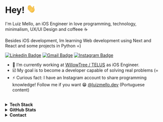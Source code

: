 # Hey! <img src="https://raw.githubusercontent.com/ABSphreak/ABSphreak/master/gifs/Hi.gif" width="30px">
I'm Luiz Mello, an iOS Engineer in love programming, technology, minimalism, UX/UI Design and coffeee ☕

Besides iOS development, Im learning Web development using Next and React and some projects in Python =)

[![Linkedin Badge](https://img.shields.io/badge/-luizmellodev-blue?style=plastic-square&logo=Linkedin&logoColor=white&link=https://www.linkedin.com/in/harshkumarkhatri/)](https://www.linkedin.com/in/luizmellodev/)
[![Gmail Badge](https://img.shields.io/badge/-contato@luizmello.dev-c14438?style=plastic-square&logo=Gmail&logoColor=white&link=mailto:mailharshkhatri@gmail.com)](mailto:contato@luizmello.dev)
[![Instagram Badge](https://img.shields.io/badge/-@luizmello.dev-white?style=plastic-square&logo=Instagram&logoColor=purple&link=mailto:mailharshkhatri@gmail.com)](https://www.instagram.com/luizmello.dev/)


- 🔭 I’m currently working at [WillowTree / TELUS](https://www.telusdigital.com/about/locations/brazil?INTCMP=locations_panel-list_brazil) as iOS Engineer.
- :ballot_box_with_check: My goal is to become a developer capable of solving real problems (=
- ⚡ Curious fact: I have an Instagram account to share programming knowledge! Follow me if you want 😁 [@luizmello.dev](https://www.instagram.com/luizmello.dev/) (Portuguese content)
</br>

<details><summary><b>Tech Stack</b></summary>

  ![Swift](https://img.shields.io/badge/swift-F54A2A?style=for-the-badge&logo=swift&logoColor=white) ![Java](https://img.shields.io/badge/java-%23ED8B00.svg?style=for-the-badge&logo=java&logoColor=white) ![JavaScript](https://img.shields.io/badge/javascript-%23323330.svg?style=for-the-badge&logo=javascript&logoColor=%23F7DF1E) ![CSS3](https://img.shields.io/badge/css3-%231572B6.svg?style=for-the-badge&logo=css3&logoColor=white) ![Python](https://img.shields.io/badge/python-3670A0?style=for-the-badge&logo=python&logoColor=ffdd54) ![Vercel](https://img.shields.io/badge/vercel-%23000000.svg?style=for-the-badge&logo=vercel&logoColor=white) ![Oracle](https://img.shields.io/badge/Oracle-F80000?style=for-the-badge&logo=oracle&logoColor=white) ![Firebase](https://img.shields.io/badge/firebase-%23039BE5.svg?style=for-the-badge&logo=firebase) ![FastAPI](https://img.shields.io/badge/FastAPI-005571?style=for-the-badge&logo=fastapi) ![Flutter](https://img.shields.io/badge/Flutter-%2302569B.svg?style=for-the-badge&logo=Flutter&logoColor=white) ![Insomnia](https://img.shields.io/badge/Insomnia-black?style=for-the-badge&logo=insomnia&logoColor=5849BE) ![NodeJS](https://img.shields.io/badge/node.js-6DA55F?style=for-the-badge&logo=node.js&logoColor=white) ![Next JS](https://img.shields.io/badge/Next-black?style=for-the-badge&logo=next.js&logoColor=white) ![NPM](https://img.shields.io/badge/NPM-%23000000.svg?style=for-the-badge&logo=npm&logoColor=white) ![React](https://img.shields.io/badge/react-%2320232a.svg?style=for-the-badge&logo=react&logoColor=%2361DAFB) ![Thymeleaf](https://img.shields.io/badge/Thymeleaf-%23005C0F.svg?style=for-the-badge&logo=Thymeleaf&logoColor=white) ![Postgres](https://img.shields.io/badge/postgres-%23316192.svg?style=for-the-badge&logo=postgresql&logoColor=white) ![MongoDB](https://img.shields.io/badge/MongoDB-%234ea94b.svg?style=for-the-badge&logo=mongodb&logoColor=white) ![Adobe Illustrator](https://img.shields.io/badge/adobeillustrator-%23FF9A00.svg?style=for-the-badge&logo=adobeillustrator&logoColor=white) ![Adobe Lightroom](https://img.shields.io/badge/Adobe%20Lightroom-31A8FF.svg?style=for-the-badge&logo=Adobe%20Lightroom&logoColor=white) ![Adobe Photoshop](https://img.shields.io/badge/adobephotoshop-%2331A8FF.svg?style=for-the-badge&logo=adobephotoshop&logoColor=white) ![Adobe Premiere Pro](https://img.shields.io/badge/Adobe%20Premiere%20Pro-9999FF.svg?style=for-the-badge&logo=Adobe%20Premiere%20Pro&logoColor=white) ![Adobe XD](https://img.shields.io/badge/Adobe%20XD-470137?style=for-the-badge&logo=Adobe%20XD&logoColor=#FF61F6) ![Dribbble](https://img.shields.io/badge/Dribbble-EA4C89?style=for-the-badge&logo=dribbble&logoColor=white) 	![Figma](https://img.shields.io/badge/figma-%23F24E1E.svg?style=for-the-badge&logo=figma&logoColor=white) ![NumPy](https://img.shields.io/badge/numpy-%23013243.svg?style=for-the-badge&logo=numpy&logoColor=white) ![Pandas](https://img.shields.io/badge/pandas-%23150458.svg?style=for-the-badge&logo=pandas&logoColor=white) ![Docker](https://img.shields.io/badge/docker-%230db7ed.svg?style=for-the-badge&logo=docker&logoColor=white) ![Trello](https://img.shields.io/badge/Trello-%23026AA7.svg?style=for-the-badge&logo=Trello&logoColor=white) ![Swagger](https://img.shields.io/badge/-Swagger-%23Clojure?style=for-the-badge&logo=swagger&logoColor=white) ![Jira](https://img.shields.io/badge/jira-%230A0FFF.svg?style=for-the-badge&logo=jira&logoColor=white) ![Gradle](https://img.shields.io/badge/Gradle-02303A.svg?style=for-the-badge&logo=Gradle&logoColor=white) ![Notion](https://img.shields.io/badge/Notion-%23000000.svg?style=for-the-badge&logo=notion&logoColor=white) ![Postman](https://img.shields.io/badge/Postman-FF6C37?style=for-the-badge&logo=postman&logoColor=white)

  </details>
  
<details><summary><b>GitHub Stats</b></summary>
  
![](https://github-readme-streak-stats.herokuapp.com/?user=luizmellodev&theme=dracula&hide_border=false)<br/>
![](https://github-readme-stats.vercel.app/api/top-langs/?username=luizmellodev&theme=dracula&hide_border=false&include_all_commits=false&count_private=false&layout=compact)
  
</details>


<details><summary><b>Contact</b></summary>
  
  - [LinkedIn](https://www.linkedin.com/in/luizmellodev/)
  - [Gmail](mailto:contato@luizmello.dev)
  - [Rocketseat](https://app.rocketseat.com.br/rocketid/luizmellodev)
  - [Instagram](https://www.instagram.com/luizmello.dev/)

  - 
Acesse meu portfólio em: 
<a href="https://gitfollio.vercel.app/luizmellodev"> 🔗
  https://gitfollio.vercel.app/luizmellodev
</a>

<!-- GitFolio:start
{
  "gitfolio": "on",
  "name": "Luiz Mello",
  "email": "contato@luizmello.dev",
  "tagline": "iOS Engineer",
  "avatar_url": "https://avatars.githubusercontent.com/u/49352785?v=4",
  "website": "https://luizmello.dev",
  "githubUser": "luizmellodev",
  "linkedinUser": "https://www.linkedin.com/in/luizmellodev/",
  "about": "iOS Engineer with a degree in Software Engineering, where I've been building and refining my experience while blending it with skills in UX/UI design. This combination allows me to create intuitive interfaces and apps that deliver captivating user experiences. Additionally, I'm passionate about technology, programming, and a coffee enthusiast, always finding inspiration in the smooth rhythms of lo-fi.",
  "showStars": true,
  "showFollowers": true,
  "followers": 175,
  "following": 88,
  "themeId": "cyberpunk",
  "tech": [
  "Swift",
  "SwiftUI",
  "UIKit",
  "Python",
  "FastAPI",
  "TypeScript",
  "React",
  "React-Native"
],
  "projects": [
  {
    "id": 660860080,
    "repoName": "tabnews.app",
    "url": "https://github.com/luizmellodev/tabnews.app",
    "stars": 0,
    "description": "A fan-made app of the TabNews website.",
    "image": "",
    "techs": [],
    "deploy": "",
    "highlighted": false
  },
  {
    "id": 869074528,
    "repoName": "todo-list",
    "url": "https://github.com/luizmellodev/todo-list",
    "stars": 0,
    "description": "A simple todo list app with widgets.",
    "image": "",
    "techs": [],
    "deploy": "",
    "highlighted": false
  },
  {
    "id": 964732940,
    "repoName": "solitude.space",
    "url": "https://github.com/luizmellodev/solitude.space",
    "stars": 1,
    "description": "Your relaxing and productive space and web companion.",
    "image": "",
    "techs": [],
    "deploy": "",
    "highlighted": false
  },
  {
    "id": 858865489,
    "repoName": "FastAPI-learn",
    "url": "https://github.com/luizmellodev/FastAPI-learn",
    "stars": 0,
    "description": "Simple project to learn FastAPI!",
    "image": "",
    "techs": [],
    "deploy": "",
    "highlighted": false
  },
  {
    "id": 404814740,
    "repoName": "the-game",
    "url": "https://github.com/luizmellodev/the-game",
    "stars": 4,
    "description": "A challenging 2D arcade-style game built with Swift.",
    "image": "",
    "techs": [],
    "deploy": "",
    "highlighted": false
  },
  {
    "id": 298008087,
    "repoName": "ScrapingNews.v3",
    "url": "https://github.com/luizmellodev/ScrapingNews.v3",
    "stars": 0,
    "description": "Automated script that navigates the World Wide Web in a methodical and automated way for automatic searches on specific sites",
    "image": "",
    "techs": [],
    "deploy": "",
    "highlighted": false
  }
]
}
GitFolio:end -->
  
  </details>
  
  
